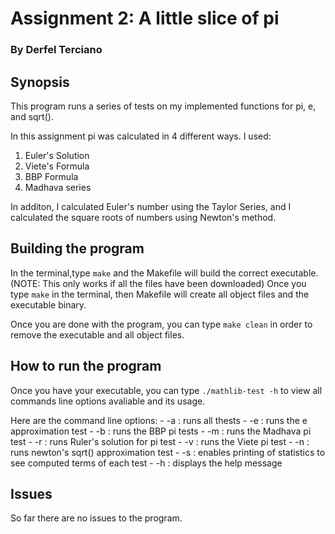 # Assignment 2: A little slice of pi

### By Derfel Terciano

## Synopsis

This program runs a series of tests on my implemented functions for pi, e, and sqrt().

In this assignment pi was calculated in 4 different ways. I used:

1. Euler's Solution
2. Viete's Formula
3. BBP Formula
4. Madhava series

In additon, I calculated Euler's number using the Taylor Series, and I calculated the square roots of numbers using
Newton's method.

## Building the program

In the terminal,type `make` and the Makefile will build the correct executable. (NOTE: This only works if all the files have been downloaded)
Once you type `make` in the terminal, then Makefile will create all object files and the executable binary.

Once you are done with the program, you can type `make clean` in order to remove the executable and all object files.

## How to run the program

Once you have your executable, you can type `./mathlib-test -h` to view all commands line options avaliable and its usage.

Here are the command line options:
	- -a : runs all thests
	- -e : runs the e approximation test
	- -b : runs the BBP pi tests
	- -m : runs the Madhava pi test
	- -r : runs Ruler's solution for pi test
	- -v : runs the Viete pi test
	- -n : runs newton's sqrt() approximation test
	- -s : enables printing of statistics to see computed terms of each test
	- -h : displays the help message

## Issues

So far there are no issues to the program.
